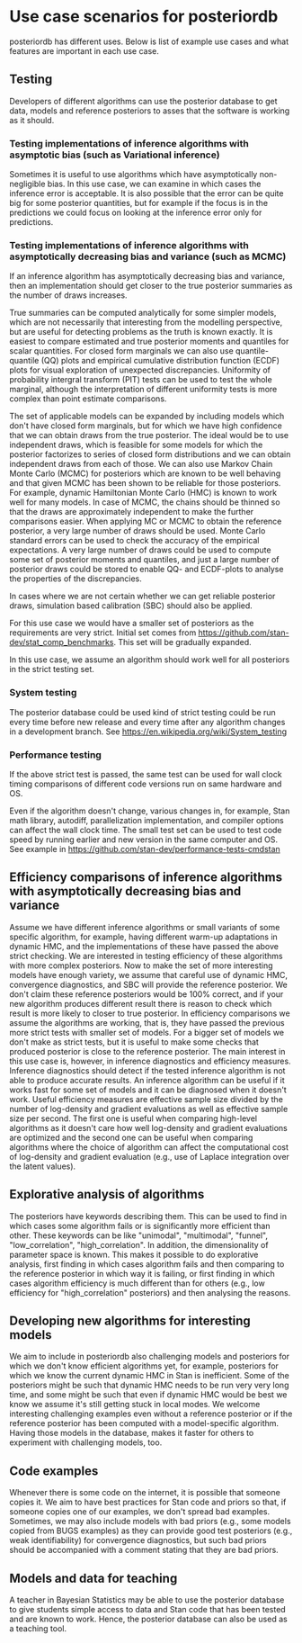# Use case scenarios for posteriordb

posteriordb has different uses. Below is list of example use cases and what features are important in each use case.


## Testing

Developers of different algorithms can use the posterior database to get data, models and reference posteriors to asses that the software is working as it should.

### Testing implementations of inference algorithms with asymptotic bias (such as Variational inference)

Sometimes it is useful to use algorithms which have asymptotically non-negligible bias. In this use case, we can examine in which cases the inference error is acceptable. It is also possible that the error can be quite big for some posterior quantities, but for example if the focus is in the predictions we could focus on looking at the inference error only for predictions.


### Testing implementations of inference algorithms with asymptotically decreasing bias and variance (such as MCMC)

If an inference algorithm has asymptotically decreasing bias and variance, then an implementation should get closer to the true posterior summaries as the number of draws increases.

True summaries can be computed analytically for some simpler models, which are not necessarily that interesting from the modelling perspective, but are useful for detecting problems as the truth is known exactly. It is easiest to compare estimated and true posterior moments and quantiles for scalar quantities. For closed form marginals we can also use quantile-quantile (QQ) plots and empirical cumulative distribution function (ECDF) plots for visual exploration of unexpected discrepancies. Uniformity of probability intergral transform (PIT) tests can be used to test the whole marginal, although the interpretation of different uniformity tests is more complex than point estimate comparisons.

The set of applicable models can be expanded by including models which don't have closed form marginals, but for which we have high confidence that we can obtain draws from the true posterior. The ideal would be to use independent draws, which is feasible for some models for which the posterior factorizes to series of closed form distributions and we can obtain independent draws from each of those. We can also use Markov Chain Monte Carlo (MCMC) for posteriors which are known to be well behaving and that given MCMC has been shown to be reliable for those posteriors. For example, dynamic Hamiltonian Monte Carlo (HMC) is known to work well for many models. In case of MCMC, the chains should be thinned so that the draws are approximately independent to make the further comparisons easier. When applying MC or MCMC to obtain the reference posterior, a very large number of draws should be used. Monte Carlo standard errors can be used to check the accuracy of the empirical expectations. A very large number of draws could be used to compute some set of posterior moments and quantiles, and just a large number of posterior draws could be stored to enable QQ- and ECDF-plots to analyse the properties of the discrepancies.

In cases where we are not certain whether we can get reliable posterior draws, simulation based calibration (SBC) should also be applied.

For this use case we would have a smaller set of posteriors as the requirements are very strict. Initial set comes from https://github.com/stan-dev/stat_comp_benchmarks. This set will be gradually expanded.

In this use case, we assume an algorithm should work well for all posteriors in the strict testing set.


### System testing

The posterior database could be used kind of strict testing could be run every time before new release and every time after any algorithm changes in a development branch. See https://en.wikipedia.org/wiki/System_testing


### Performance testing

If the above strict test is passed, the same test can be used for wall clock timing comparisons of different code versions run on same hardware and OS.

Even if the algorithm doesn't change, various changes in, for example, Stan math library, autodiff, parallelization implementation, and compiler options can affect the wall clock time. The small test set can be used to test code speed by running earlier and new version in the same computer and OS. See example in https://github.com/stan-dev/performance-tests-cmdstan


## Efficiency comparisons of inference algorithms with asymptotically decreasing bias and variance

Assume we have different inference algorithms or small variants of some specific algorithm, for example, having different warm-up adaptations in dynamic HMC, and the implementations of these have passed the above strict checking. We are interested in testing efficiency of these algorithms with more complex posteriors. Now to make the set of more interesting models have enough variety, we assume that careful use of dynamic HMC, convergence diagnostics, and SBC will provide the reference posterior. We don't claim these reference posteriors would be 100% correct, and if your new algorithm produces different result there is reason to check which result is more likely to closer to true posterior. In efficiency comparisons we assume the algorithms are working, that is, they have passed the previous more strict tests with smaller set of models. For a bigger set of models we don't make as strict tests, but it is useful to make some checks that produced  posterior is close to the reference posterior. The main interest in this use case is, however, in inference diagnostics and efficiency measures. Inference diagnostics should detect if the tested inference algorithm is not able to produce accurate results. An inference algorithm can be useful if it works fast for some set of models and it can be diagnosed when it doesn't work. Useful efficiency measures are effective sample size divided by the number of log-density and gradient evaluations as well as effective sample size per second. The first one is useful when comparing high-level algorithms as it doesn't care how well log-density and gradient evaluations are optimized and the second one can be useful when comparing algorithms where the choice of algorithm can affect the computational cost of log-density and gradient evaluation (e.g., use of Laplace integration over the latent values).



## Explorative analysis of algorithms

The posteriors have keywords describing them. This can be used to find in which cases some algorithm fails or is significantly more efficient than other. These keywords can be like "unimodal", "multimodal", "funnel", "low_correlation", "high_correlation". In addition, the dimensionality of parameter space is known. This makes it possible to do explorative analysis, first finding in which cases algorithm fails and then comparing to the reference posterior in which way it is failing, or first finding in which cases algorithm efficiency is much different than for others (e.g., low efficiency for "high_correlation" posteriors) and then analysing the reasons.


## Developing new algorithms for interesting models

We aim to include in posteriordb also challenging models and posteriors for which we don't know efficient algorithms yet, for example, posteriors for which we know the current dynamic HMC in Stan is inefficient. Some of the posteriors might be such that dynamic HMC needs to be run very very long time, and some might be such that even if dynamic HMC would be best we know we assume it's still getting stuck in local modes. We welcome interesting challenging examples even without a reference posterior or if the reference posterior has been computed with a model-specific algorithm. Having those models in the database, makes it faster for others to experiment with challenging models, too.


## Code examples

Whenever there is some code on the internet, it is possible that someone copies it. We aim to have best practices for Stan code and priors so that, if someone copies one of our examples, we don't spread bad examples. Sometimes, we may also include models with bad priors (e.g., some models copied from BUGS examples) as they can provide good test posteriors (e.g., weak identifiability) for convergence diagnostics, but such bad priors should be accompanied with a comment stating that they are bad priors.


## Models and data for teaching

A teacher in Bayesian Statistics may be able to use the posterior database to give students simple access to data and Stan code that has been tested and are known to work. Hence, the posterior database can also be used as a teaching tool.
